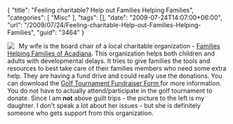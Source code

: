 {
	"title": "Feeling charitable? Help out Families Helping Families",
	"categories": [
		"Misc"
	],
	"tags": [],
	"date": "2009-07-24T14:07:00+06:00",
	"url": "/2009/07/24/Feeling-charitable-Help-out-Families-Helping-Families",
	"guid": "3464"
}

<img src="http://www.raymondcamden.com/images/cfjedi/lynntsa.jpg" align="left" style="margin-right:10px" /> My wife is the board chair of a local charitable organization - <a href="http://www.fhfacadiana.com/">Families Helping Families of Acadiana</a>. This organization helps both children and adults with developmental delays. It tries to give families the tools and resources to best take care of their families members who need some extra help. They are having a fund drive and could really use the donations. You can download the <a href="http://www.fhfacadiana.com/FHFgolfupdated.doc">Golf Tournament Fundraiser Form </a>for more information. You do not have to actually attend/participate in the golf tournament to donate. Since I am <b>not</b> above guilt trips - the picture to the left is my daughter. I don't speak a lot about her issues - but she is definitely someone who gets support from this organization. 
<br clear="left">